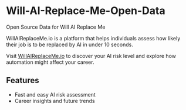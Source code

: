# Will-AI-Replace-Me-Open-Data
Open Source Data for Will AI Replace Me

WillAIReplaceMe.io is a platform that helps individuals assess how likely their job is to be replaced by AI in under 10 seconds.

Visit [WillAIReplaceMe.io](https://www.willaireplaceme.io) to discover your AI risk level and explore how automation might affect your career.

## Features
- Fast and easy AI risk assessment
- Career insights and future trends
